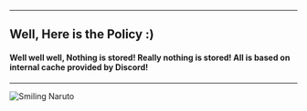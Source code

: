 ***
## Well, Here is the Policy :)

#### Well well well, Nothing is stored! Really nothing is stored! All is based on internal cache provided by Discord!
***

![Smiling Naruto](https://i.imgur.com/HQytIoC.jpg)

